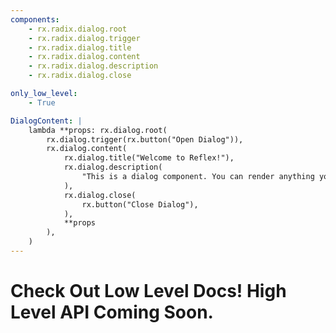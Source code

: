 ```yaml
---
components:
    - rx.radix.dialog.root
    - rx.radix.dialog.trigger
    - rx.radix.dialog.title
    - rx.radix.dialog.content
    - rx.radix.dialog.description
    - rx.radix.dialog.close

only_low_level:
    - True

DialogContent: |
    lambda **props: rx.dialog.root(
        rx.dialog.trigger(rx.button("Open Dialog")),
        rx.dialog.content(
            rx.dialog.title("Welcome to Reflex!"),
            rx.dialog.description(
                "This is a dialog component. You can render anything you want in here.",
            ),
            rx.dialog.close(
                rx.button("Close Dialog"),
            ),
            **props
        ),
    )
---
```



# Check Out Low Level Docs! High Level API Coming Soon.

